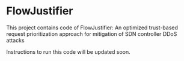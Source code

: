 # FlowJustifier
This project contains code of FlowJustifier: An optimized trust-based request prioritization approach for mitigation of SDN controller DDoS attacks

Instructions to run this code will be updated soon.
